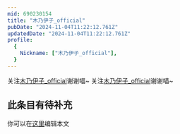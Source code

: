 ```yaml
---
mid: 690230154
title: "木乃伊子_official"
pubDate: "2024-11-04T11:22:12.761Z"
updatedDate: "2024-11-04T11:22:12.761Z"
profile:
  {
    Nickname: ["木乃伊子_official"],
  }
---
```


关注[木乃伊子_official](https://space.bilibili.com/690230154)谢谢喵~ 关注[木乃伊子_official](https://space.bilibili.com/690230154)谢谢喵~

## 此条目有待补充
你可以在[这里](https://github.com/Yuhanawa/VTuber.ICU/edit/master/src/content/v/木乃伊子_official/index.md)编辑本文
